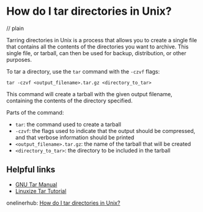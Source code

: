 # How do I tar directories in Unix?
// plain

Tarring directories in Unix is a process that allows you to create a single file that contains all the contents of the directories you want to archive. This single file, or tarball, can then be used for backup, distribution, or other purposes.

To tar a directory, use the `tar` command with the `-czvf` flags:

```
tar -czvf <output_filename>.tar.gz <directory_to_tar>
```

This command will create a tarball with the given output filename, containing the contents of the directory specified.

Parts of the command:
- `tar`: the command used to create a tarball
- `-czvf`: the flags used to indicate that the output should be compressed, and that verbose information should be printed
- `<output_filename>.tar.gz`: the name of the tarball that will be created
- `<directory_to_tar>`: the directory to be included in the tarball

## Helpful links
- [GNU Tar Manual](https://www.gnu.org/software/tar/manual/tar.html)
- [Linuxize Tar Tutorial](https://linuxize.com/post/how-to-use-tar-command-in-linux/)

onelinerhub: [How do I tar directories in Unix?](https://onelinerhub.com/cli-tar/how-do-i-tar-directories-in-unix)